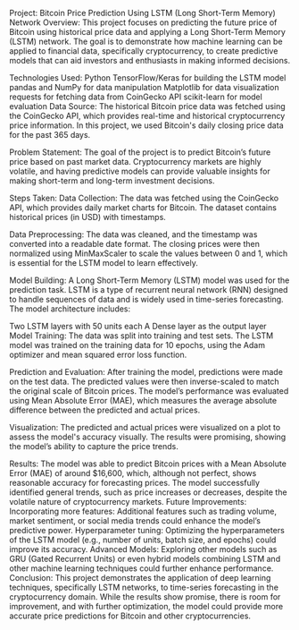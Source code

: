 Project: Bitcoin Price Prediction Using LSTM (Long Short-Term Memory) Network
Overview:
This project focuses on predicting the future price of Bitcoin using historical price data and applying a Long Short-Term Memory (LSTM) network. The goal is to demonstrate how machine learning can be applied to financial data, specifically cryptocurrency, to create predictive models that can aid investors and enthusiasts in making informed decisions.

Technologies Used:
Python
TensorFlow/Keras for building the LSTM model
pandas and NumPy for data manipulation
Matplotlib for data visualization
requests for fetching data from CoinGecko API
scikit-learn for model evaluation
Data Source:
The historical Bitcoin price data was fetched using the CoinGecko API, which provides real-time and historical cryptocurrency price information. In this project, we used Bitcoin's daily closing price data for the past 365 days.

Problem Statement:
The goal of the project is to predict Bitcoin’s future price based on past market data. Cryptocurrency markets are highly volatile, and having predictive models can provide valuable insights for making short-term and long-term investment decisions.

Steps Taken:
Data Collection: The data was fetched using the CoinGecko API, which provides daily market charts for Bitcoin. The dataset contains historical prices (in USD) with timestamps.

Data Preprocessing: The data was cleaned, and the timestamp was converted into a readable date format. The closing prices were then normalized using MinMaxScaler to scale the values between 0 and 1, which is essential for the LSTM model to learn effectively.

Model Building: A Long Short-Term Memory (LSTM) model was used for the prediction task. LSTM is a type of recurrent neural network (RNN) designed to handle sequences of data and is widely used in time-series forecasting. The model architecture includes:

Two LSTM layers with 50 units each
A Dense layer as the output layer
Model Training: The data was split into training and test sets. The LSTM model was trained on the training data for 10 epochs, using the Adam optimizer and mean squared error loss function.

Prediction and Evaluation: After training the model, predictions were made on the test data. The predicted values were then inverse-scaled to match the original scale of Bitcoin prices. The model’s performance was evaluated using Mean Absolute Error (MAE), which measures the average absolute difference between the predicted and actual prices.

Visualization: The predicted and actual prices were visualized on a plot to assess the model's accuracy visually. The results were promising, showing the model’s ability to capture the price trends.

Results:
The model was able to predict Bitcoin prices with a Mean Absolute Error (MAE) of around $16,600, which, although not perfect, shows reasonable accuracy for forecasting prices.
The model successfully identified general trends, such as price increases or decreases, despite the volatile nature of cryptocurrency markets.
Future Improvements:
Incorporating more features: Additional features such as trading volume, market sentiment, or social media trends could enhance the model’s predictive power.
Hyperparameter tuning: Optimizing the hyperparameters of the LSTM model (e.g., number of units, batch size, and epochs) could improve its accuracy.
Advanced Models: Exploring other models such as GRU (Gated Recurrent Units) or even hybrid models combining LSTM and other machine learning techniques could further enhance performance.
Conclusion:
This project demonstrates the application of deep learning techniques, specifically LSTM networks, to time-series forecasting in the cryptocurrency domain. While the results show promise, there is room for improvement, and with further optimization, the model could provide more accurate price predictions for Bitcoin and other cryptocurrencies.
